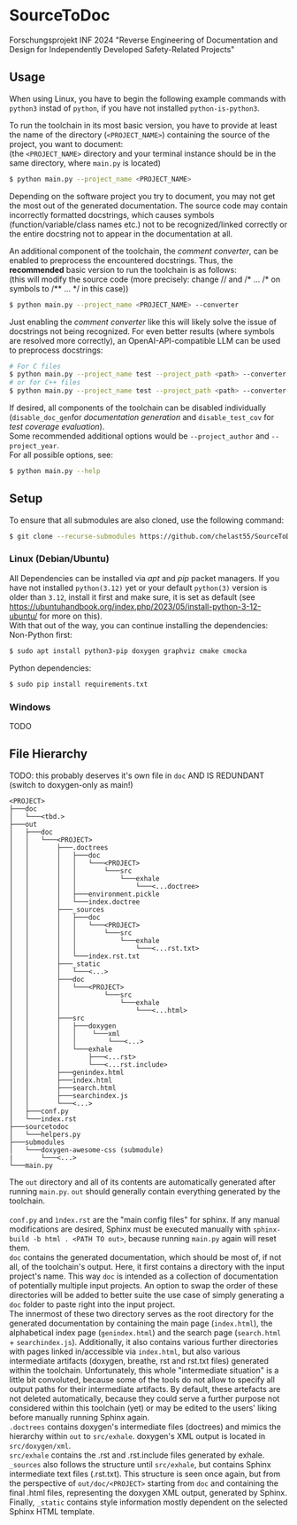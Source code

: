 # SourceToDoc
Forschungsprojekt INF 2024 "Reverse Engineering of Documentation and Design for Independently Developed Safety-Related Projects"

## Usage
When using Linux, you have to begin the following example commands with `python3` instad of `python`, if you have not installed `python-is-python3`.

To run the toolchain in its most basic version, you have to provide at least the name of the directory (`<PROJECT_NAME>`) containing the source of the project, you want to document:   
(the `<PROJECT_NAME>` directory and your terminal instance should be in the same directory, where `main.py` is located)

```sh
$ python main.py --project_name <PROJECT_NAME>
```
Depending on the software project you try to document, you may not get the most out of the generated documentation. The source code may contain incorrectly formatted docstrings, which causes symbols (function/variable/class names etc.) not to be recognized/linked correctly or the entire docstring not to appear in the documentation at all.  
  
An additional component of the toolchain, the *comment converter*, can be enabled to preprocess the encountered docstrings. Thus, the **recommended** basic version to run the toolchain is as follows:  
(this will modify the source code (more precisely: change // and /* ... /* on symbols to /** ... */ in this case))
```sh
$ python main.py --project_name <PROJECT_NAME> --converter
```
Just enabling the *comment converter* like this will likely solve the issue of docstrings not being recognized. For even better results (where symbols are resolved more correctly), an OpenAI-API-compatible LLM can be used to preprocess docstrings:
```sh
# For C files
$ python main.py --project_name test --project_path <path> --converter function_comment_llm --cc_openai_base_url <url> --cc_openai_api_key <key> --cc_llm_model <model>
# or for C++ files
$ python main.py --project_name test --project_path <path> --converter function_comment_llm --cc_openai_base_url <url> --cc_openai_api_key <key> --cc_llm_model <model>
```

If desired, all components of the toolchain can be disabled individually (`disable_doc_gen`for *documentation generation* and `disable_test_cov` for *test coverage evaluation*).  
Some recommended additional options would be `--project_author` and `--project_year`.  
For all possible options, see:
```sh
$ python main.py --help
```

## Setup
To ensure that all submodules are also cloned, use the following command:
```sh
$ git clone --recurse-submodules https://github.com/chelast55/SourceToDoc.git
```
### Linux (Debian/Ubuntu)
All Dependencies can be installed via *apt* and *pip* packet managers.
If you have not installed `python(3.12)` yet or your default `python(3)` version is older than `3.12`, install it first and make sure, it is set as default
(see https://ubuntuhandbook.org/index.php/2023/05/install-python-3-12-ubuntu/ for more on this).  
With that out of the way, you can continue installing the dependencies:
Non-Python first:
```sh
$ sudo apt install python3-pip doxygen graphviz cmake cmocka
```
Python dependencies:
```sh
$ sudo pip install requirements.txt
```

### Windows
TODO

## File Hierarchy
TODO: this probably deserves it's own file in ``doc`` AND IS REDUNDANT (switch to doxygen-only as main!)
```
<PROJECT>
├───doc
│   └───<tbd.>
├───out
│   ├───doc
│   │   └───<PROJECT>
│   │       ├───.doctrees
│   │       │   ├───doc
│   │       │   │   └───<PROJECT>
│   │       │   │       └───src
│   │       │   │           └───exhale
│   │       │   │               └───<...doctree>
│   │       │   ├───environment.pickle
│   │       │   └───index.doctree
│   │       ├───_sources
│   │       │   ├───doc
│   │       │   │   └───<PROJECT>
│   │       │   │       └───src
│   │       │   │           └───exhale
│   │       │   │               └───<...rst.txt>
│   │       │   └───index.rst.txt
│   │       ├───_static
│   │       │   └───<...>
│   │       ├───doc
│   │       │   └───<PROJECT>
│   │       │           └───src
│   │       │               └───exhale
│   │       │                   └───<...html>
│   │       ├───src
│   │       │   ├───doxygen
│   │       │   │    └───xml
│   │       │   │        └───<...>
│   │       │   └───exhale
│   │       │       ├───<...rst>
│   │       │       └───<...rst.include>
│   │       ├───genindex.html
│   │       ├───index.html
│   │       ├───search.html
│   │       ├───searchindex.js
│   │       └───<...>
│   ├───conf.py
│   └───index.rst
├───sourcetodoc
│   └───helpers.py
├───submodules
│   └───doxygen-awesome-css (submodule)
|       └───<...>
└───main.py
```
The `out` directory and all of its contents are automatically generated after running `main.py`. ``out`` 
should generally contain everything generated by the toolchain.\
\
`conf.py` and `ìndex.rst` are the "main config files" for sphinx. If any manual modifications are desired, 
Sphinx must be executed manually with `sphinx-build -b html . <PATH TO out>`, because running `main.py` again 
will reset them.\
`doc` contains the generated documentation, which should be most of, if not all, of the toolchain's output.
Here, it first contains a directory with the input project's name. This way `doc` is intended as a collection of 
documentation of potentially multiple input projects. An option to swap the order of these directories will be 
added to better suite the use case of simply generating a `doc` folder to paste right into the input project.\
The innermost of these two directory serves as the root directory for the generated documentation by 
containing the main page (``index.html``), the alphabetical index page (`genindex.html`) and the search page 
(`search.html` + `searchindex.js`). Additionally, it also contains various further directories with pages 
linked in/accessible via ``index.html``, but also various intermediate artifacts (doxygen, breathe, rst and 
rst.txt files) generated within the toolchain. Unfortunately, this whole "intermediate situation" is a little 
bit convoluted, because some of the tools do not allow to specify all output paths for their intermediate 
artifacts. By default, these artefacts are not deleted automatically, because they could serve a further 
purpose not considered within this toolchain (yet) or may be edited to the users' liking before manually 
running Sphinx again.\
``.doctrees`` contains doxygen's intermediate files (doctrees) and mimics the hierarchy within `out` to 
`src/exhale`. doxygen's XML output is located in `src/doxygen/xml`. \
``src/exhale`` contains the .rst and .rst.include files generated by exhale.\
``_sources`` also follows the structure until ``src/exhale``, but contains Sphinx intermediate text files 
(.rst.txt). This structure is seen once again, but from the perspective of ``out/doc/<PROJECT>`` starting 
from ``doc`` and containing the final .html files, representing the doxygen XML output, generated by Sphinx.\
Finally, ``_static`` contains style information mostly dependent on the selected Sphinx HTML template.
 
